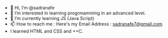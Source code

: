 - 👋 Hi, I’m @sadranafe
- 👀 I’m interested in learning progrmamming in an advanced level.
- 🌱 I’m currently learning JS (Java Script)
- 📫 How to reach me : Here's my Email Address : sadranafe7@gmail.com
- I learned HTML and CSS and ++C.

<!---
sadranafe/sadranafe is a ✨ special ✨ repository because its `README.md` (this file) appears on your GitHub profile.
You can click the Preview link to take a look at your changes.
--->
